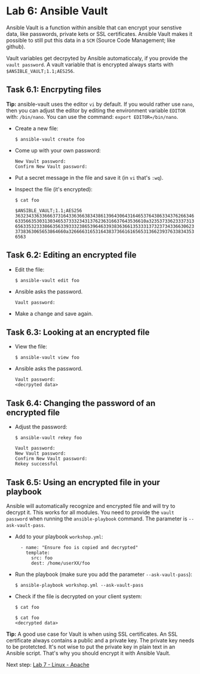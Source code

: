 # Lab 6: Ansible Vault

Ansible Vault is a function within ansible that can encrypt your senstive data, like passwords, private kets or SSL certificates. Ansible Vault makes it possible to still put this data in a ``SCM`` (Source Code Management; like github).

Vault variables get decrpyted by Ansible automaticcaly, if you provide the ``vault password``. A vault variable that is encrypted always starts with ``$ANSIBLE_VAULT;1.1;AES256``.


## Task 6.1: Encrpyting files

**Tip:** ansible-vault uses the editor ``vi`` by default. If you would rather use ``nano``, then you can adjust the editor by editing the environment variable ``EDITOR`` with: ``/bin/nano``. You can use the command: ``export EDITOR=/bin/nano``.

* Create a new file:

  ``$ ansible-vault create foo``

* Come up with your own password:

  ```
  New Vault password:
  Confirm New Vault password:
  ```

* Put a secret message in the file and save it (in ``vi`` that's ``:wq``).
* Inspect the file (it's encrypted):

  ``$ cat foo``
  
  ```
  $ANSIBLE_VAULT;1.1;AES256
  36323433633666373164336366383438613964306431646537643863343762663465376265326337
  6335663530313034653733323431376236316637643536610a323537336233373139363538383438
  65633532333866356339333238653964633938363661353331373237343366306239313632623935
  3738363065653864660a326666316531643837366161656531366239376338343534336230613832
  6563
  ```

## Task 6.2: Editing an encrypted file

* Edit the file:

  ``$ ansible-vault edit foo``

* Ansible asks the password. 

  ```
  Vault password:
  ```

* Make a change and save again.


## Task 6.3: Looking at an encrypted file

* View the file:

  ``$ ansible-vault view foo``

* Ansible asks the password. 

  ```
  Vault password:
  <decrpyted data>
  ```

## Task 6.4: Changing the password of an encrypted file

* Adjust the password:

  ``$ ansible-vault rekey foo``
  
   ```
   Vault password:
   New Vault password:
   Confirm New Vault password:
   Rekey successful
   ```

## Task 6.5: Using an encrypted file in your playbook

Ansible will automatically recognize and encrypted file and will try to decrypt it. This works for all modules. You need to provide the ``vault password`` when running the ``ansible-playbook`` command. The parameter is ``--ask-vault-pass``.

* Add to your playbook ``workshop.yml``:

  ```
    - name: "Ensure foo is copied and decrypted"
      template:
        src: foo
        dest: /home/userXX/foo 
  ```

* Run the playbook (make sure you add the parameter ``--ask-vault-pass``):

  ``$ ansible-playbook workshop.yml --ask-vault-pass``

* Check if the file is decrypted on your client system:

  ``$ cat foo``
  
  ```
  $ cat foo 
  <decrypted data>
  ```

**Tip:** A good use case for Vault is when using SSL certificates. An SSL certificate always contains a public and a private key. The private key needs to be protetcted. It's not wise to put the private key in plain text in an Ansible script. That's why you should encrypt it with Ansible Vault.

Next step: [Lab 7 - Linux - Apache](/labs/07_NL_Example_Linux-Server.md)

